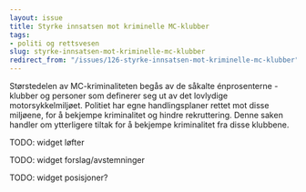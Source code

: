 ```yaml
---
layout: issue
title: Styrke innsatsen mot kriminelle MC-klubber
tags:
- politi og rettsvesen
slug: styrke-innsatsen-mot-kriminelle-mc-klubber
redirect_from: "/issues/126-styrke-innsatsen-mot-kriminelle-mc-klubber"
---
```


Størstedelen av MC-kriminaliteten begås av de såkalte énprosenterne - klubber og personer som definerer seg ut av det lovlydige motorsykkelmiljøet. Politiet har egne handlingsplaner rettet mot disse miljøene, for å bekjempe kriminalitet og hindre rekruttering. Denne saken handler om ytterligere tiltak for å bekjempe kriminalitet fra disse klubbene.

TODO: widget løfter

TODO: widget forslag/avstemninger

TODO: widget posisjoner?

